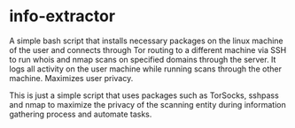 # info-extractor
A simple bash script that installs necessary packages on the linux machine of the user and connects through Tor routing to a different machine via SSH to run whois and nmap scans on specified domains through the server. It logs all activity on the user machine while running scans through the other machine. Maximizes user privacy. 

This is just a simple script that uses packages such as TorSocks, sshpass and nmap to maximize the privacy of the scanning entity during information gathering process and automate tasks.
